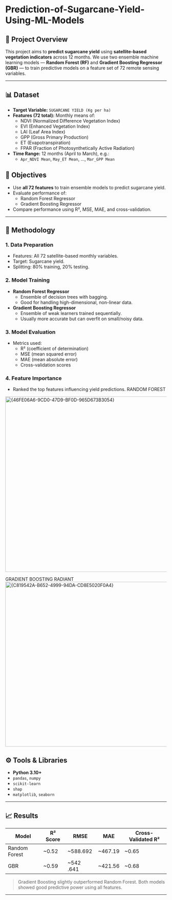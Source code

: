 # Prediction-of-Sugarcane-Yield-Using-ML-Models

## 📌 Project Overview

This project aims to **predict sugarcane yield** using **satellite-based vegetation indicators** across 12 months. We use two ensemble machine learning models — **Random Forest (RF)** and **Gradient Boosting Regressor (GBR)** — to train predictive models on a feature set of 72 remote sensing variables.

---

## 📊 Dataset

- **Target Variable:** `SUGARCANE YIELD (Kg per ha)`
- **Features (72 total):** Monthly means of:
  - NDVI (Normalized Difference Vegetation Index)
  - EVI (Enhanced Vegetation Index)
  - LAI (Leaf Area Index)
  - GPP (Gross Primary Production)
  - ET (Evapotranspiration)
  - FPAR (Fraction of Photosynthetically Active Radiation)
- **Time Range:** 12 months (April to March), e.g.:
  - `Apr_NDVI Mean`, `May_ET Mean`, ..., `Mar_GPP Mean`




## 🎯 Objectives

- Use **all 72 features** to train ensemble models to predict sugarcane yield.
- Evaluate performance of:
  - Random Forest Regressor
  - Gradient Boosting Regressor
- Compare performance using R², MSE, MAE, and cross-validation.
  

---

## 🧪 Methodology

### 1. **Data Preparation**
- Features: All 72 satellite-based monthly variables.
- Target: Sugarcane yield.
- Splitting: 80% training, 20% testing.

### 2. **Model Training**
- **Random Forest Regressor**
  - Ensemble of decision trees with bagging.
  - Good for handling high-dimensional, non-linear data.
- **Gradient Boosting Regressor**
  - Ensemble of weak learners trained sequentially.
  - Usually more accurate but can overfit on small/noisy data.

### 3. **Model Evaluation**
- Metrics used:
  - R² (coefficient of determination)
  - MSE (mean squared error)
  - MAE (mean absolute error)
  - Cross-validation scores

### 4. **Feature Importance**
- Ranked the top features influencing yield predictions.
RANDOM FOREST
<img width="547" alt="{46FE06A6-9CD0-47D9-BF0D-965D673B3054}" src="https://github.com/user-attachments/assets/85ae2013-2bb6-4204-bbb4-87459269970a" />

GRADIENT BOOSTING RADIANT
<img width="514" alt="{C819542A-B652-4999-94DA-CD8E5020F0A4}" src="https://github.com/user-attachments/assets/bb6ee31c-2c9e-4ad8-84fa-3361bf89a6af" />









## ⚙️ Tools & Libraries

- **Python 3.10+**
- `pandas`, `numpy`
- `scikit-learn`
- `shap`
- `matplotlib`, `seaborn`

---

## 📈 Results

| Model         | R² Score | RMSE        | MAE         | Cross-Validated R² |
|---------------|----------|-------------|-------------|--------------------|
| Random Forest | ~0.52    | ~588.692    | ~467.19     | ~0.65              |
| GBR           | ~0.59    | ~542 .641   | ~421.56     | ~0.68              |

> Gradient Boosting slightly outperformed Random Forest. Both models showed good predictive power using all features.

---



